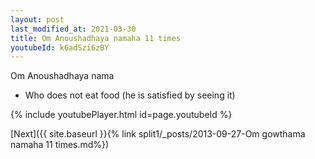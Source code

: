 ```yaml
---
layout: post
last_modified_at: 2021-03-30
title: Om Anoushadhaya namaha 11 times
youtubeId: k6adSzi6zBY
---
```

 
 
Om Anoushadhaya nama 
 
 -  Who does not eat food (he is satisfied by seeing it) 
 
  
 
  
 
 
 
 
 
 


{% include youtubePlayer.html id=page.youtubeId %}
 
[Next]({{ site.baseurl }}{% link  split1/_posts/2013-09-27-Om gowthama namaha 11 times.md%})
 
